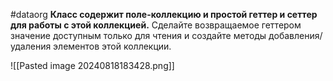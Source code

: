 #dataorg
**Класс содержит поле-коллекцию и простой геттер и сеттер для работы с этой коллекцией.**
Сделайте возвращаемое геттером значение доступным только для чтения и создайте методы добавления/удаления элементов этой коллекции.

![[Pasted image 20240818183428.png]]
